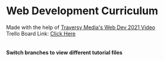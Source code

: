 # Web Development Curriculum
Made with the help of <a href="https://youtu.be/VfGW0Qiy2I0">Traversy Media's Web Dev 2021 Video </a><br>
Trello Board Link: <a href="https://trello.com/b/LVhdIrY2">Click Here</a><br>
<br><br>
**Switch branches to view different tutorial files**